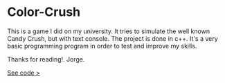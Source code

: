 Color-Crush
===========

This is a game I did on my university. It tries to simulate the well known Candy Crush, but with text console. The project is done in c++.
It's a very basic programming program in order to test and improve my skills.

Thanks for reading!.
Jorge.

<a href="colorcrush.cpp">See code ></a>
